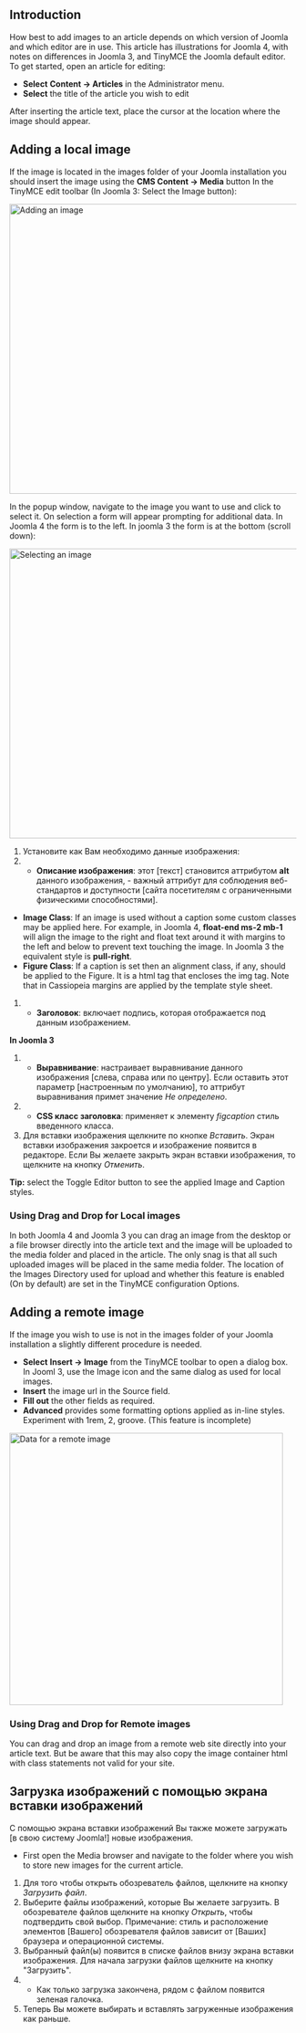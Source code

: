 <!-- Filename: Adding_an_image_to_an_article / Display title: Как добавить изображение в материал -->

## Introduction

How best to add images to an article depends on which version of Joomla
and which editor are in use. This article has illustrations for Joomla
4, with notes on differences in Joomla 3, and TinyMCE the Joomla default
editor. To get started, open an article for editing:

- **Select** **Content **→** Articles** in the Administrator menu.
- **Select** the title of the article you wish to edit

After inserting the article text, place the cursor at the location where
the image should appear.

## Adding a local image

If the image is located in the images folder of your Joomla installation
you should insert the image using the **CMS Content **→** Media** button
In the TinyMCE edit toolbar (In Joomla 3: Select the Image button):

<img
src="https://docs.joomla.org/images/5/5e/Adding-an-image-to-an-article-cms-content-media.png"
decoding="async" data-file-width="1000" data-file-height="508"
width="1000" height="508" alt="Adding an image" />

In the popup window, navigate to the image you want to use and click to
select it. On selection a form will appear prompting for additional
data. In Joomla 4 the form is to the left. In joomla 3 the form is at
the bottom (scroll down):

<img
src="https://docs.joomla.org/images/d/d4/Adding-an-image-to-an-article-selected-image.png"
decoding="async" data-file-width="1000" data-file-height="508"
width="1000" height="508" alt="Selecting an image" />

1.  Установите как Вам необходимо данные изображения:
1.  - **Описание изображения**: этот \[текст\] становится аттрибутом
      **alt** данного изображения, - важный аттрибут для соблюдения
      веб-стандартов и доступности \[сайта посетителям с ограниченными
      физическими способностями\].

- **Image Class**: If an image is used without a caption some custom
  classes may be applied here. For example, in Joomla 4, **float-end
  ms-2 mb-1** will align the image to the right and float text around it
  with margins to the left and below to prevent text touching the image.
  In Joomla 3 the equivalent style is **pull-right**.
- **Figure Class**: If a caption is set then an alignment class, if any,
  should be applied to the Figure. It is a html tag that encloses the
  img tag. Note that in Cassiopeia margins are applied by the template
  style sheet.

1.  - **Заголовок**: включает подпись, которая отображается под данным
      изображением.

**In Joomla 3**

1.  - **Выравнивание**: настраивает выравнивание данного изображения
      \[слева, справа или по центру\]. Если оставить этот параметр
      \[настроенным по умолчанию\], то аттрибут выравнивания примет
      значение *Не определено*.
1.  - **CSS класс заголовка**: применяет к элементу *figcaption* стиль
      введенного класса.
1.  Для вставки изображения щелкните по кнопке *Вставить*. Экран вставки
    изображения закроется и изображение появится в редакторе. Если Вы
    желаете закрыть экран вставки изображения, то щелкните на кнопку
    *Отменить*.

**Tip:** select the Toggle Editor button to see the applied Image and
Caption styles.

### Using Drag and Drop for Local images

In both Joomla 4 and Joomla 3 you can drag an image from the desktop or
a file browser directly into the article text and the image will be
uploaded to the media folder and placed in the article. The only snag is
that all such uploaded images will be placed in the same media folder.
The location of the Images Directory used for upload and whether this
feature is enabled (On by default) are set in the TinyMCE configuration
Options.

## Adding a remote image

If the image you wish to use is not in the images folder of your Joomla
installation a slightly different procedure is needed.

- **Select** **Insert **→** Image** from the TinyMCE toolbar to open a
  dialog box. In Jooml 3, use the Image icon and the same dialog as used
  for local images.
- **Insert** the image url in the Source field.
- **Fill out** the other fields as required.
- **Advanced** provides some formatting options applied as in-line
  styles. Experiment with 1rem, 2, groove. (This feature is incomplete)

<img
src="https://docs.joomla.org/images/3/39/Adding-an-image-to-an-article-insert-edit-image.png"
class="thumbborder" decoding="async" data-file-width="480"
data-file-height="477" width="480" height="477"
alt="Data for a remote image" />

### Using Drag and Drop for Remote images

You can drag and drop an image from a remote web site directly into your
article text. But be aware that this may also copy the image container
html with class statements not valid for your site.

## Загрузка изображений с помощью экрана вставки изображений

С помощью экрана вставки изображений Вы также можете загружать \[в свою
систему Joomla!\] новые изображения.

- First open the Media browser and navigate to the folder where you wish
  to store new images for the current article.

1.  Для того чтобы открыть обозреватель файлов, щелкните на кнопку
    *Загрузить файл*.
1.  Выберите файлы изображений, которые Вы желаете загрузить. В
    обозревателе файлов щелкните на кнопку *Открыть*, чтобы подтвердить
    свой выбор. Примечание: стиль и расположение элементов \[Вашего\]
    обозревателя файлов зависит от \[Ваших\] браузера и операционной
    системы.
1.  Выбранный файл(ы) появится в списке файлов внизу экрана вставки
    изображения. Для начала загрузки файлов щелкните на кнопку
    "Загрузить".
1.  - Как только загрузка закончена, рядом с файлом появится зеленая
      галочка.
1.  Теперь Вы можете выбирать и вставлять загруженные изображения как
    раньше.
